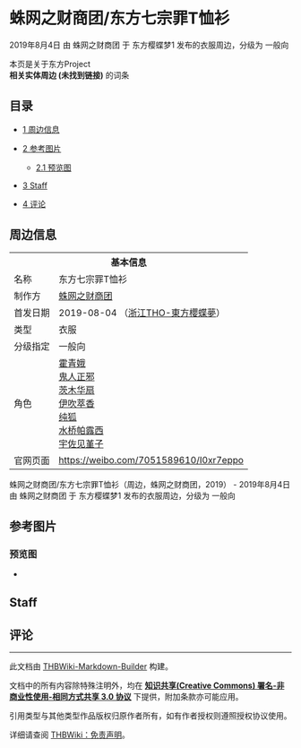# 蛛网之财商团/东方七宗罪T恤衫

<!-- source html: G:\repos\THBWiki-Markdown-Builder\THBWikiMarkdown\Temp\main\e\e1\ns0%3A%E8%9B%9B%E7%BD%91%E4%B9%8B%E8%B4%A2%E5%95%86%E5%9B%A2%2F%E4%B8%9C%E6%96%B9%E4%B8%83%E5%AE%97%E7%BD%AAT%E6%81%A4%E8%A1%AB.html -->

2019年8月4日 由 蛛网之财商团 于 东方樱蝶梦1 发布的衣服周边，分级为 一般向

本页是关于东方Project  
 **相关实体周边 (未找到链接)** 的词条
## 目录

- [1 周边信息](#周边信息)
- [2 参考图片](#参考图片)

  - [2.1 预览图](#预览图)



- [3 Staff](#Staff)
- [4 评论](#评论)




## 周边信息

<table><tbody><tr><th colspan="2">基本信息</th></tr><tr><td class="label">名称</td><td> 东方七宗罪T恤衫 </td></tr><tr><td class="label">制作方</td><td><a href="./蛛网之财商团.md" title="蛛网之财商团">蛛网之财商团</a></td></tr><tr><td class="label">首发日期</td><td>2019-08-04&#160;（<a href="/展会作品列表?e=%E6%B5%99%E6%B1%9FTHO%231">浙江THO-東方櫻蝶夢</a>）</td></tr><tr><td class="label">类型</td><td>衣服</td></tr><tr><td class="label">分级指定</td><td>一般向</td></tr><tr><td class="label">角色</td><td><a href="./霍青娥.md" title="霍青娥">霍青娥</a><br><a href="./鬼人正邪.md" title="鬼人正邪">鬼人正邪</a><br><a href="./茨木华扇.md" title="茨木华扇">茨木华扇</a><br><a href="./伊吹萃香.md" title="伊吹萃香">伊吹萃香</a><br><a href="./纯狐.md" title="纯狐">纯狐</a><br><a href="./水桥帕露西.md" title="水桥帕露西">水桥帕露西</a><br><a href="./宇佐见堇子.md" title="宇佐见堇子">宇佐见堇子</a></td></tr>
<tr><td class="label">官网页面</td><td><a rel="nofollow" class="external free" href="https://weibo.com/7051589610/I0xr7eppo">https://weibo.com/7051589610/I0xr7eppo</a></td></tr></tbody></table>

蛛网之财商团/东方七宗罪T恤衫（周边，蛛网之财商团，2019） - 2019年8月4日 由 蛛网之财商团 于 东方樱蝶梦1 发布的衣服周边，分级为 一般向
## 参考图片
### 预览图
- [](./文件-蛛网之财商团／东方七宗罪T恤衫预览图1.JPG.md)

## Staff
## 评论




---

此文档由 [THBWiki-Markdown-Builder](https://github.com/Delsin-Yu/THBWiki-Markdown-Builder) 构建。

文档中的所有内容除特殊注明外，均在 [**知识共享(Creative Commons) 署名-非商业性使用-相同方式共享 3.0 协议**](https://creativecommons.org/licenses/by-sa/3.0/deed.zh-hans) 下提供，附加条款亦可能应用。

引用类型与其他类型作品版权归原作者所有，如有作者授权则遵照授权协议使用。

详细请查阅 [THBWiki：免责声明](https://thbwiki.cc/THBWiki:%E5%85%8D%E8%B4%A3%E5%A3%B0%E6%98%8E)。

